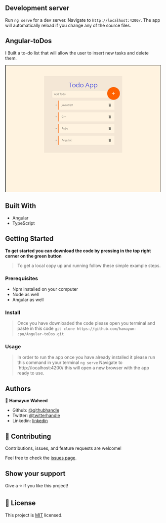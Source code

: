 ## Development server

Run `ng serve` for a dev server. Navigate to `http://localhost:4200/`. The app will automatically reload if you change any of the source files.

## Angular-toDos

I Built a to-do list that will allow the user to insert new tasks and delete them.

![screenshot](./src/assets/ss.png)

## Built With

- Angular
- TypeScript

## Getting Started

**To get started you can download the code by pressing in the top right corner on the green button**

> To get a local copy up and running follow these simple example steps.

### Prerequisites

- Npm installed on your computer
- Node as well
- Angular as well

### Install

> Once you have downloaded the code please open you terminal and paste in this code
> `git clone https://github.com/hamayun-cpu/Angular-toDos.git`

### Usage

> In order to run the app once you have already installed it please run this command in your terminal
> `ng serve`
> Navigate to `http://localhost:4200/
> this will open a new browser with the app ready to use.

## Authors

👤 **Hamayun Waheed**

- Github: [@githubhandle](https://github.com/hamayun-cpu)
- Twitter: [@twitterhandle](https://twitter.com/hamayun_waheed?s=09&fbclid=IwAR0rfO9cMDDeCX8LfXf4cCNQDrL4LpJ02Q2csWhcT-VtMQ0Cy9EgTB4Wq8E)
- Linkedin: [linkedin](https://www.linkedin.com/in/hamayun-waheed-3527381b2/)

## 🤝 Contributing

Contributions, issues, and feature requests are welcome!

Feel free to check the [issues page](https://github.com/hamayun-cpu/Angular-toDos/issues).

## Show your support

Give a ⭐️ if you like this project!

## 📝 License

This project is [MIT](lic.url) licensed.
